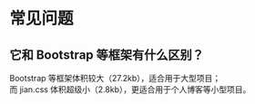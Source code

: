 # 常见问题
## 它和 Bootstrap 等框架有什么区别？
Bootstrap 等框架体积较大（27.2kb），适合用于大型项目；  
而 jian.css 体积超级小（2.8kb），更适合用于个人博客等小型项目。
